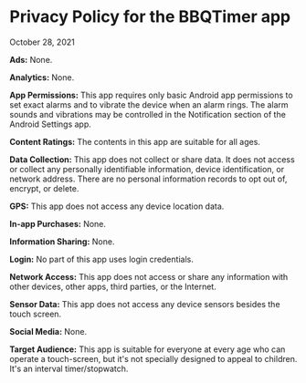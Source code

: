 # Privacy Policy for the BBQTimer app

October 28, 2021

**Ads:** None.

**Analytics:** None.

**App Permissions:** This app requires only basic Android app permissions to set exact alarms and to vibrate the device when an alarm rings. The alarm sounds and vibrations may be controlled in the Notification section of the Android Settings app.

**Content Ratings:** The contents in this app are suitable for all ages.

**Data Collection:** This app does not collect or share data. It does not access or collect any personally identifiable information, device identification, or network address. There are no personal information records to opt out of, encrypt, or delete.

**GPS:** This app does not access any device location data.

**In-app Purchases:** None.

**Information Sharing:** None.

**Login:** No part of this app uses login credentials.

**Network Access:** This app does not access or share any information with other devices, other apps, third parties, or the Internet.

**Sensor Data:** This app does not access any device sensors besides the touch screen.

**Social Media:** None.

**Target Audience:** This app is suitable for everyone at every age who can operate a touch-screen, but it's not specially designed to appeal to children. It's an interval timer/stopwatch.
